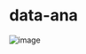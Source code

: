 # data-ana
![image](https://github.com/user-attachments/assets/29cf700e-abae-4fbf-baa6-bf6f2fad61cc)

